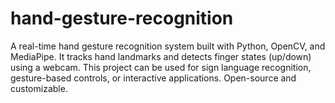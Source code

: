 # hand-gesture-recognition
A real-time hand gesture recognition system built with Python, OpenCV, and MediaPipe. It tracks hand landmarks and detects finger states (up/down) using a webcam. This project can be used for sign language recognition, gesture-based controls, or interactive applications. Open-source and customizable.
